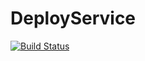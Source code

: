 # DeployService

[![Build Status](https://dev.azure.com/gauravgupta212/shopping/_apis/build/status/shoppingclient-pipeline?branchName=main)](https://dev.azure.com/gauravgupta212/shopping/_build/latest?definitionId=6&branchName=main)
